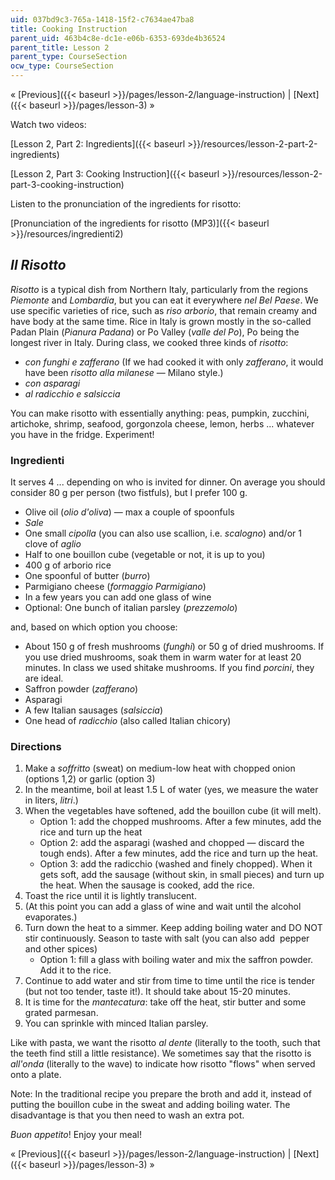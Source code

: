 ```yaml
---
uid: 037bd9c3-765a-1418-15f2-c7634ae47ba8
title: Cooking Instruction
parent_uid: 463b4c8e-dc1e-e06b-6353-693de4b36524
parent_title: Lesson 2
parent_type: CourseSection
ocw_type: CourseSection
---
```


« [Previous]({{< baseurl >}}/pages/lesson-2/language-instruction) | [Next]({{< baseurl >}}/pages/lesson-3) »

Watch two videos:

[Lesson 2, Part 2: Ingredients]({{< baseurl >}}/resources/lesson-2-part-2-ingredients)

[Lesson 2, Part 3: Cooking Instruction]({{< baseurl >}}/resources/lesson-2-part-3-cooking-instruction)

Listen to the pronunciation of the ingredients for risotto:

[Pronunciation of the ingredients for risotto (MP3)]({{< baseurl >}}/resources/ingredienti2)

_Il Risotto_
------------

_Risotto_ is a typical dish from Northern Italy, particularly from the regions _Piemonte_ and _Lombardia_, but you can eat it everywhere _nel Bel Paese_. We use specific varieties of rice, such as _riso arborio_, that remain creamy and have body at the same time. Rice in Italy is grown mostly in the so-called Padan Plain (_Pianura Padana_) or Po Valley (_valle del Po_), Po being the longest river in Italy. During class, we cooked three kinds of _risotto_:

*   _con funghi e zafferano_ (If we had cooked it with only _zafferano_, it would have been _risotto_ _alla milanese_ — Milano style.)
*   _con asparagi_
*   _al radicchio e salsiccia_

You can make risotto with essentially anything: peas, pumpkin, zucchini, artichoke, shrimp, seafood, gorgonzola cheese, lemon, herbs ... whatever you have in the fridge. Experiment!

### Ingredienti

It serves 4 ... depending on who is invited for dinner. On average you should consider 80 g per person (two fistfuls), but I prefer 100 g.

*   Olive oil (_olio d'oliva_) — max a couple of spoonfuls
*   _Sale_
*   One small _cipolla_ (you can also use scallion, i.e. _scalogno_) and/or 1 clove of _aglio_
*   Half to one bouillon cube (vegetable or not, it is up to you)
*   400 g of arborio rice
*   One spoonful of butter (_burro_)
*   Parmigiano cheese (_formaggio Parmigiano_)
*   In a few years you can add one glass of wine
*   Optional: One bunch of italian parsley (_prezzemolo_)

and, based on which option you choose:

*   About 150 g of fresh mushrooms (_funghi_) or 50 g of dried mushrooms. If you use dried mushrooms, soak them in warm water for at least 20 minutes. In class we used shitake mushrooms. If you find _porcini_, they are ideal.
*   Saffron powder (_zafferano_)
*   Asparagi
*   A few Italian sausages (_salsiccia_)
*   One head of _radicchio_ (also called Italian chicory)

### Directions

1.  Make a _soffritto_ (sweat) on medium-low heat with chopped onion (options 1,2) or garlic (option 3)
2.  In the meantime, boil at least 1.5 L of water (yes, we measure the water in liters, _litri_.)
3.  When the vegetables have softened, add the bouillon cube (it will melt).
    *   Option 1: add the chopped mushrooms. After a few minutes, add the rice and turn up the heat
    *   Option 2: add the asparagi (washed and chopped — discard the tough ends). After a few minutes, add the rice and turn up the heat.
    *   Option 3: add the radicchio (washed and finely chopped). When it gets soft, add the sausage (without skin, in small pieces) and turn up the heat. When the sausage is cooked, add the rice.
4.  Toast the rice until it is lightly translucent.
5.  (At this point you can add a glass of wine and wait until the alcohol evaporates.)
6.  Turn down the heat to a simmer. Keep adding boiling water and DO NOT stir continuously. Season to taste with salt (you can also add  pepper and other spices)  
    *   Option 1: fill a glass with boiling water and mix the saffron powder. Add it to the rice.
7.  Continue to add water and stir from time to time until the rice is tender (but not too tender, taste it!). It should take about 15-20 minutes.
8.  It is time for the _mantecatura_: take off the heat, stir butter and some grated parmesan.
9.  You can sprinkle with minced Italian parsley.

Like with pasta, we want the risotto _al dente_ (literally to the tooth, such that the teeth find still a little resistance). We sometimes say that the risotto is _all'onda_ (literally to the wave) to indicate how risotto "flows" when served onto a plate.

Note: In the traditional recipe you prepare the broth and add it, instead of putting the bouillon cube in the sweat and adding boiling water. The disadvantage is that you then need to wash an extra pot.

_Buon appetito_! Enjoy your meal!

« [Previous]({{< baseurl >}}/pages/lesson-2/language-instruction) | [Next]({{< baseurl >}}/pages/lesson-3) »